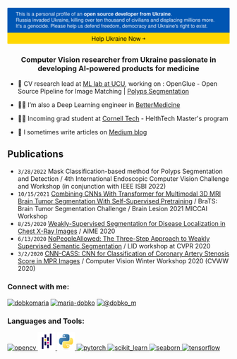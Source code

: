 [![SWUbanner](https://raw.githubusercontent.com/vshymanskyy/StandWithUkraine/main/banner-personal-page.svg)](https://vshymanskyy.github.io/StandWithUkraine)


<!-- [![StandWithUkraine](https://raw.githubusercontent.com/vshymanskyy/StandWithUkraine/main/badges/StandWithUkraine.svg)](https://vshymanskyy.github.io/StandWithUkraine) -->


<h3 align="center">Computer Vision researcher from Ukraine passionate in developing AI-powered products for medicine</h3>

 
- 🔭 CV research lead at [ML lab at UCU](https://apps.ucu.edu.ua/en/mllab/), working on : OpenGlue - Open Source Pipeline for Image Matching | [Polyps Segmentation](https://github.com/ucuapps/Modified-MaskFormer-for-Polyps-Segmentation)

- 👨‍💻 I’m also a Deep Learning engineer in [BetterMedicine](https://www.bettermedicine.ai/)

- 🧑‍🎓 Incoming grad student at [Cornell Tech](https://www.tech.cornell.edu/) - HelthTech Master's program

- 📝 I sometimes write articles on [Medium blog](https://medium.com/@dobko_m)


## Publications

- `3/28/2022` Mask Classification-based method for Polyps Segmentation and Detection / 4th International Endoscopic Computer Vision Challenge and Workshop (in conjunction with IEEE ISBI 2022)
- `10/15/2021` [Combining CNNs With Transformer for Multimodal 3D MRI Brain Tumor Segmentation With Self-Supervised Pretraining](https://arxiv.org/abs/2110.07919) / BraTS: Brain Tumor Segmentation Challenge / Brain Lesion 2021 MICCAI Workshop
- `8/25/2020` [Weakly-Supervised Segmentation for Disease Localization in Chest X-Ray Images](https://link.springer.com/chapter/10.1007/978-3-030-59137-3_23) / AIME 2020
- `6/13/2020` [NoPeopleAllowed: The Three-Step Approach to Weakly Supervised Semantic Segmentation](https://lidchallenge.github.io/papers/Track-1-3-NoPeopleAllowed-%20The%20Three-Step%20Approach%20to%20Weakly%20Supervised%20SemanticSegmentation.pdf) / LID workshop at CVPR 2020
- `3/2/2020` [CNN-CASS: CNN for Classification of Coronary Artery Stenosis Score in MPR Images](https://data.vicos.si/cvww20/12.pdf) / Computer Vision Winter Workshop 2020 (CVWW 2020)




<h3 align="left">Connect with me:</h3>
<p align="left">
<a href="https://twitter.com/dobkomaria" target="blank"><img align="center" src="https://raw.githubusercontent.com/rahuldkjain/github-profile-readme-generator/master/src/images/icons/Social/twitter.svg" alt="dobkomaria" height="30" width="40" /></a>
<a href="https://linkedin.com/in/maria-dobko" target="blank"><img align="center" src="https://raw.githubusercontent.com/rahuldkjain/github-profile-readme-generator/master/src/images/icons/Social/linked-in-alt.svg" alt="maria-dobko" height="30" width="40" /></a>
<a href="https://medium.com/@dobko_m" target="blank"><img align="center" src="https://raw.githubusercontent.com/rahuldkjain/github-profile-readme-generator/master/src/images/icons/Social/medium.svg" alt="@dobko_m" height="30" width="40" /></a>
</p>

<h3 align="left">Languages and Tools:</h3>
<p align="left"> <a href="https://opencv.org/" target="_blank" rel="noreferrer"> <img src="https://www.vectorlogo.zone/logos/opencv/opencv-icon.svg" alt="opencv" width="40" height="40"/> </a> <a href="https://pandas.pydata.org/" target="_blank" rel="noreferrer"> <img src="https://raw.githubusercontent.com/devicons/devicon/2ae2a900d2f041da66e950e4d48052658d850630/icons/pandas/pandas-original.svg" alt="pandas" width="40" height="40"/> </a> <a href="https://www.python.org" target="_blank" rel="noreferrer"> <img src="https://raw.githubusercontent.com/devicons/devicon/master/icons/python/python-original.svg" alt="python" width="40" height="40"/> </a> <a href="https://pytorch.org/" target="_blank" rel="noreferrer"> <img src="https://www.vectorlogo.zone/logos/pytorch/pytorch-icon.svg" alt="pytorch" width="40" height="40"/> </a> <a href="https://scikit-learn.org/" target="_blank" rel="noreferrer"> <img src="https://upload.wikimedia.org/wikipedia/commons/0/05/Scikit_learn_logo_small.svg" alt="scikit_learn" width="40" height="40"/> </a> <a href="https://seaborn.pydata.org/" target="_blank" rel="noreferrer"> <img src="https://seaborn.pydata.org/_images/logo-mark-lightbg.svg" alt="seaborn" width="40" height="40"/> </a> <a href="https://www.tensorflow.org" target="_blank" rel="noreferrer"> <img src="https://www.vectorlogo.zone/logos/tensorflow/tensorflow-icon.svg" alt="tensorflow" width="40" height="40"/> </a> </p>
